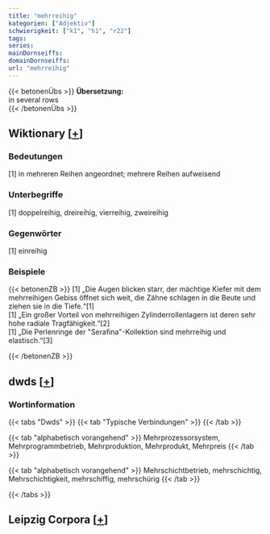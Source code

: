 ```yaml
---
title: "mehrreihig"
kategorien: ["Adjektiv"]
schwierigkeit: ["k1", "h1", "r22"]
tags:
series:
mainDornseiffs:
domainDornseiffs:
url: "mehrreihig"
---
```


{{< betonenÜbs >}}
**Übersetzung:**  
in several rows  
{{< /betonenÜbs >}}

## Wiktionary [[+](https://de.wiktionary.org/wiki/mehrreihig)]

### Bedeutungen
[1] in mehreren Reihen angeordnet; mehrere Reihen aufweisend  

### Unterbegriffe
[1] doppelreihig, dreireihig, vierreihig, zweireihig  

### Gegenwörter
[1] einreihig  

### Beispiele
{{< betonenZB >}}
[1] „Die Augen blicken starr, der mächtige Kiefer mit dem mehrreihigen Gebiss öffnet sich weit, die Zähne schlagen in die Beute und ziehen sie in die Tiefe.“[1]  
[1] „Ein großer Vorteil von mehrreihigen Zylinderrollenlagern ist deren sehr hohe radiale Tragfähigkeit.“[2]  
[1] „Die Perlenringe der "Serafina"-Kollektion sind mehrreihig und elastisch.“[3]  

{{< /betonenZB >}}


## dwds [[+](https://www.dwds.de/wb/mehrreihig)]

### Wortinformation
{{< tabs "Dwds" >}}
{{< tab "Typische Verbindungen" >}}
{{< /tab >}}

{{< tab "alphabetisch vorangehend" >}}
Mehrprozessorsystem, Mehrprogrammbetrieb, Mehrproduktion, Mehrprodukt, Mehrpreis
{{< /tab >}}

{{< tab "alphabetisch vorangehend" >}}
Mehrschichtbetrieb, mehrschichtig, Mehrschichtigkeit, mehrschiffig, mehrschürig
{{< /tab >}}

{{< /tabs >}}

## Leipzig Corpora [[+](https://corpora.uni-leipzig.de/en/res?word=mehrreihig&corpusId=deu_newscrawl-public_2018)]


